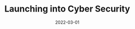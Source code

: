 ---
title: Launching into Cyber Security
subtitle: 
layout: default
modal-id: 1
date: 2022-03-01
img: module-1.jpg
thumbnail: module-1.jpg
alt: image-alt
project-date: 08 Mar 2022
tutor: Dr Stelios Sotiriadis
unit: 12
description: Launching into Cyber Security Outcomes
---